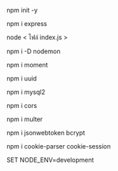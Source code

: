 <!-- first install package.json  -->
npm init -y

<!-- install express -->
npm i express

<!-- how to run  -->
node < ไฟล์ index.js >

<!-- install package เสริมช่วยให้ไม่ต้อง ปิด/เปิด serverg เมื่อมีการแก้ไขต่างๆ -D หมายถึงติดตั้งแบบ dev -->
npm i -D nodemon

<!-- ติดตั้ง Package ให้แสดงเวลาตอนนั้น -->
npm i moment

<!-- package เสริมที่สามารถทำการ gen id ให้แบบไม่ซ้ำกัน -->
npm i uuid

<!-- ติดตั้ง mysql2 -->
npm i mysql2

<!-- ติดตั้ง cross origin สำหรับเชื่อมกับ back-end -->
npm i cors

<!-- ติดตั้ง multer สำหรับจัดการ file แบบ multipart -->
npm i multer

<!-- ติดตั้ง jwt ใช้ในการทำงานเป็น third party ในการ authen -->
npm i jsonwebtoken bcrypt

<!-- ติดตั้ง cookie ให้เก็บข้อมูลในการ authen -->
npm i cookie-parser cookie-session

<!-- ตั้ง node เป็น dev mode-->
SET NODE_ENV=development